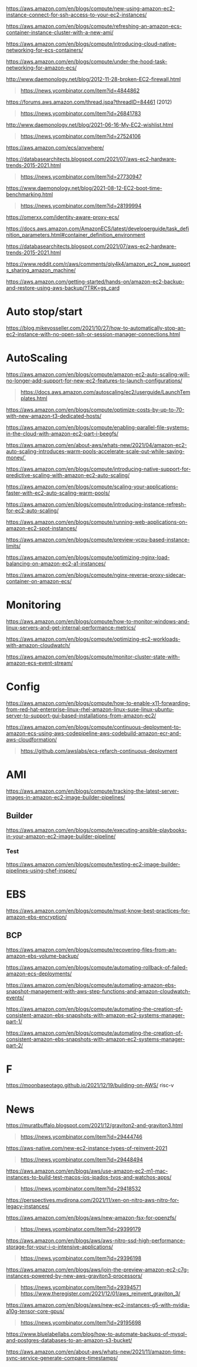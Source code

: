 https://aws.amazon.com/en/blogs/compute/new-using-amazon-ec2-instance-connect-for-ssh-access-to-your-ec2-instances/

https://aws.amazon.com/en/blogs/compute/refreshing-an-amazon-ecs-container-instance-cluster-with-a-new-ami/

https://aws.amazon.com/en/blogs/compute/introducing-cloud-native-networking-for-ecs-containers/

https://aws.amazon.com/en/blogs/compute/under-the-hood-task-networking-for-amazon-ecs/

http://www.daemonology.net/blog/2012-11-28-broken-EC2-firewall.html
> https://news.ycombinator.com/item?id=4844862

https://forums.aws.amazon.com/thread.jspa?threadID=84461 (2012)
> https://news.ycombinator.com/item?id=26841783

http://www.daemonology.net/blog/2021-06-16-My-EC2-wishlist.html
> https://news.ycombinator.com/item?id=27524106

https://aws.amazon.com/ecs/anywhere/

https://databasearchitects.blogspot.com/2021/07/aws-ec2-hardware-trends-2015-2021.html
> https://news.ycombinator.com/item?id=27730947

https://www.daemonology.net/blog/2021-08-12-EC2-boot-time-benchmarking.html
> https://news.ycombinator.com/item?id=28199994

https://omerxx.com/identity-aware-proxy-ecs/

https://docs.aws.amazon.com/AmazonECS/latest/developerguide/task_definition_parameters.html#container_definition_environment

https://databasearchitects.blogspot.com/2021/07/aws-ec2-hardware-trends-2015-2021.html

https://www.reddit.com/r/aws/comments/qiy4k4/amazon_ec2_now_supports_sharing_amazon_machine/

https://aws.amazon.com/getting-started/hands-on/amazon-ec2-backup-and-restore-using-aws-backup/?TRK=gs_card

# Auto stop/start
https://blog.mikevosseller.com/2021/10/27/how-to-automatically-stop-an-ec2-instance-with-no-open-ssh-or-session-manager-connections.html

# AutoScaling
https://aws.amazon.com/en/blogs/compute/amazon-ec2-auto-scaling-will-no-longer-add-support-for-new-ec2-features-to-launch-configurations/
> https://docs.aws.amazon.com/autoscaling/ec2/userguide/LaunchTemplates.html

https://aws.amazon.com/en/blogs/compute/optimize-costs-by-up-to-70-with-new-amazon-t3-dedicated-hosts/

https://aws.amazon.com/en/blogs/compute/enabling-parallel-file-systems-in-the-cloud-with-amazon-ec2-part-i-beegfs/

https://aws.amazon.com/en/about-aws/whats-new/2021/04/amazon-ec2-auto-scaling-introduces-warm-pools-accelerate-scale-out-while-saving-money/`

https://aws.amazon.com/en/blogs/compute/introducing-native-support-for-predictive-scaling-with-amazon-ec2-auto-scaling/

https://aws.amazon.com/en/blogs/compute/scaling-your-applications-faster-with-ec2-auto-scaling-warm-pools/

https://aws.amazon.com/en/blogs/compute/introducing-instance-refresh-for-ec2-auto-scaling/

https://aws.amazon.com/en/blogs/compute/running-web-applications-on-amazon-ec2-spot-instances/

https://aws.amazon.com/en/blogs/compute/preview-vcpu-based-instance-limits/

https://aws.amazon.com/en/blogs/compute/optimizing-nginx-load-balancing-on-amazon-ec2-a1-instances/

https://aws.amazon.com/en/blogs/compute/nginx-reverse-proxy-sidecar-container-on-amazon-ecs/

# Monitoring

https://aws.amazon.com/en/blogs/compute/how-to-monitor-windows-and-linux-servers-and-get-internal-performance-metrics/

https://aws.amazon.com/en/blogs/compute/optimizing-ec2-workloads-with-amazon-cloudwatch/

https://aws.amazon.com/en/blogs/compute/monitor-cluster-state-with-amazon-ecs-event-stream/

# Config
https://aws.amazon.com/en/blogs/compute/how-to-enable-x11-forwarding-from-red-hat-enterprise-linux-rhel-amazon-linux-suse-linux-ubuntu-server-to-support-gui-based-installations-from-amazon-ec2/

https://aws.amazon.com/en/blogs/compute/continuous-deployment-to-amazon-ecs-using-aws-codepipeline-aws-codebuild-amazon-ecr-and-aws-cloudformation/
> https://github.com/awslabs/ecs-refarch-continuous-deployment

# AMI

https://aws.amazon.com/en/blogs/compute/tracking-the-latest-server-images-in-amazon-ec2-image-builder-pipelines/

## Builder
https://aws.amazon.com/en/blogs/compute/executing-ansible-playbooks-in-your-amazon-ec2-image-builder-pipeline/

### Test
https://aws.amazon.com/en/blogs/compute/testing-ec2-image-builder-pipelines-using-chef-inspec/

# EBS
https://aws.amazon.com/en/blogs/compute/must-know-best-practices-for-amazon-ebs-encryption/

## BCP
https://aws.amazon.com/en/blogs/compute/recovering-files-from-an-amazon-ebs-volume-backup/

https://aws.amazon.com/en/blogs/compute/automating-rollback-of-failed-amazon-ecs-deployments/

https://aws.amazon.com/en/blogs/compute/automating-amazon-ebs-snapshot-management-with-aws-step-functions-and-amazon-cloudwatch-events/

https://aws.amazon.com/en/blogs/compute/automating-the-creation-of-consistent-amazon-ebs-snapshots-with-amazon-ec2-systems-manager-part-1/

https://aws.amazon.com/en/blogs/compute/automating-the-creation-of-consistent-amazon-ebs-snapshots-with-amazon-ec2-systems-manager-part-2/

# F
https://moonbaseotago.github.io/2021/12/19/building-on-AWS/ risc-v

# News
https://muratbuffalo.blogspot.com/2021/12/graviton2-and-graviton3.html
> https://news.ycombinator.com/item?id=29444746

https://aws-native.com/new-ec2-instance-types-of-reinvent-2021
> https://news.ycombinator.com/item?id=29448494

https://aws.amazon.com/en/blogs/aws/use-amazon-ec2-m1-mac-instances-to-build-test-macos-ios-ipados-tvos-and-watchos-apps/
> https://news.ycombinator.com/item?id=29418532

https://perspectives.mvdirona.com/2021/11/xen-on-nitro-aws-nitro-for-legacy-instances/

https://aws.amazon.com/en/blogs/aws/new-amazon-fsx-for-openzfs/
> https://news.ycombinator.com/item?id=29399179

https://aws.amazon.com/en/blogs/aws/aws-nitro-ssd-high-performance-storage-for-your-i-o-intensive-applications/
> https://news.ycombinator.com/item?id=29396198

https://aws.amazon.com/en/blogs/aws/join-the-preview-amazon-ec2-c7g-instances-powered-by-new-aws-graviton3-processors/
> https://news.ycombinator.com/item?id=29394571
> https://www.theregister.com/2021/12/01/aws_reinvent_graviton_3/

https://aws.amazon.com/en/blogs/aws/new-ec2-instances-g5-with-nvidia-a10g-tensor-core-gpus/
> https://news.ycombinator.com/item?id=29195698

https://www.bluelabellabs.com/blog/how-to-automate-backups-of-mysql-and-postgres-databases-to-an-amazon-s3-bucket/

https://aws.amazon.com/en/about-aws/whats-new/2021/11/amazon-time-sync-service-generate-compare-timestamps/